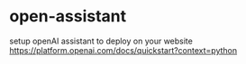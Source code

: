 # open-assistant
setup openAI assistant to deploy on your website 
https://platform.openai.com/docs/quickstart?context=python
